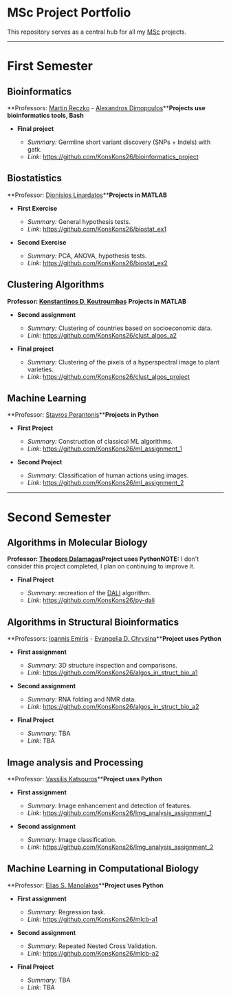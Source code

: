 # MSc Project Portfolio

This repository serves as a central hub for all my [MSc](https://dsit.di.uoa.gr/) projects.

---

# First Semester

## Bioinformatics

**Professors: [Martin Reczko](https://www.fleming.gr/research/ifbr/staff-scientists/reczko-lab) - [Alexandros Dimopoulos](https://dsit.di.uoa.gr/dimopoulos-cv/)****Projects use bioinformatics tools, Bash**

- **Final project**
  - *Summary:* Germline short variant discovery (SNPs + Indels) with gatk.
  - *Link:* https://github.com/KonsKons26/bioinformatics_project

  <!-- - *Grade:* 9.65/10 -->

## Biostatistics

**Professor: [Dionisios Linardatos](https://dsit.di.uoa.gr/linardatos-cv/)****Projects in MATLAB**

- **First Exercise**

  - *Summary:* General hypothesis tests.
  - *Link:* https://github.com/KonsKons26/biostat_ex1

  <!-- - *Grade:* 9.7/10 -->
- **Second Exercise**

  - *Summary:* PCA, ANOVA, hypothesis tests.
  - *Link:* https://github.com/KonsKons26/biostat_ex2

  <!-- - *Grade:* 9.3/10 -->

## Clustering Algorithms

**Professor: [Konstantinos D. Koutroumbas](https://dsit.di.uoa.gr/koutroumbas-cv/)**
**Projects in MATLAB**

<!-- - **First assignment**
    - *Summary:* 
    - *Link:*
    - *Grade:* 8.35/10 -->

- **Second assignment**

  - *Summary:* Clustering of countries based on socioeconomic data.
  - *Link:* https://github.com/KonsKons26/clust_algos_a2

  <!-- - *Grade:* 9.5/10 -->
- **Final project**

  - *Summary:* Clustering of the pixels of a hyperspectral image to plant varieties.
  - *Link:* https://github.com/KonsKons26/clust_algos_project

  <!-- - *Grade:* 10/10 -->

## Machine Learning

**Professor: [Stavros Perantonis](https://dsit.di.uoa.gr/perantonis-cv/)****Projects in Python**

- **First Project**

  - *Summary:* Construction of classical ML algorithms.
  - *Link:* https://github.com/KonsKons26/ml_assignment_1

  <!-- - *Grade:* 10/10-->
- **Second Project**

  - *Summary:* Classification of human actions using images.
  - *Link:* https://github.com/KonsKons26/ml_assignment_2

  <!-- - *Grade:* 10/10-->

---

# Second Semester

## Algorithms in Molecular Biology

**Professor: [Theodore Dalamagas](https://www.athenarc.gr/en/people/295)****Project uses Python****NOTE:** I don't consider this project completed, I plan on continuing to improve it.

- **Final Project**
  - *Summary:* recreation of the [DALI](https://en.wikipedia.org/wiki/Structural_alignment#DALI) algorithm.
  - *Link:* https://github.com/KonsKons26/py-dali

  <!-- - *Grade:* 10/10 -->

## Algorithms in Structural Bioinformatics

**Professors: [Ioannis Emiris](https://www.athenarc.gr/en/people/527) - [Evangelia D. Chrysina](https://dsit.di.uoa.gr/chrysina-cv/)****Project uses Python**

- **First assignment**

  - *Summary:* 3D structure inspection and comparisons.
  - *Link:* https://github.com/KonsKons26/algos_in_struct_bio_a1

  <!-- - *Grade:* 10/10 -->
- **Second assignment**

  - *Summary:* RNA folding and NMR data.
  - *Link:* https://github.com/KonsKons26/algos_in_struct_bio_a2

  <!-- - *Grade:* 9.9/10 -->
- **Final Project**

  - *Summary:* TBA
  - *Link:* TBA

  <!-- - *Grade:* ?/10 -->

## Image analysis and Processing

**Professor: [Vassilis Katsouros](https://www.athenarc.gr/en/people/203)****Project uses Python**

- **First assignment**

  - *Summary:* Image enhancement and detection of features.
  - *Link:* https://github.com/KonsKons26/Img_analysis_assignment_1

  <!-- - *Grade:* ?/10 -->
- **Second assignment**

  - *Summary:* Image classification.
  - *Link:* https://github.com/KonsKons26/Img_analysis_assignment_2

  <!-- - *Grade:* ?/10 -->

## Machine Learning in Computational Biology

**Professor: [Elias S. Manolakos](https://dsit.di.uoa.gr/manolakos-cv/)****Project uses Python**

- **First assignment**

  - *Summary:* Regression task.
  - *Link:* https://github.com/KonsKons26/mlcb-a1

  <!-- - *Grade:* 9.4/10 -->
- **Second assignment**

  - *Summary:* Repeated Nested Cross Validation.
  - *Link:* https://github.com/KonsKons26/mlcb-a2

  <!-- - *Grade:* 9/10 -->
- **Final Project**

  - *Summary:* TBA
  - *Link:* TBA

  <!-- - *Grade:* ?/10 -->
